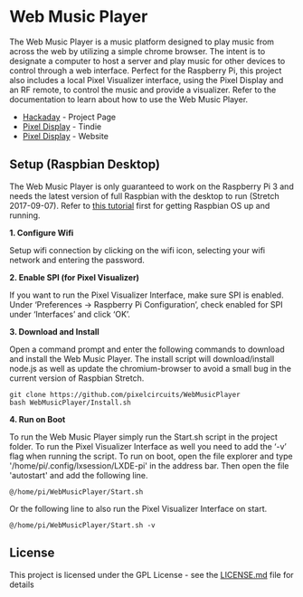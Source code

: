 # Web Music Player
The Web Music Player is a music platform designed to play music from across the web by utilizing a simple chrome browser. The intent is to designate a computer to host a server and play music for other devices to control through a web interface. Perfect for the Raspberry Pi, this project also includes a local Pixel Visualizer interface, using the Pixel Display and an RF remote, to control the music and provide a visualizer. Refer to the documentation to learn about how to use the Web Music Player.

* [Hackaday](https://hackaday.io/project/28448-web-music-player) - Project Page
* [Pixel Display](https://www.tindie.com/products/11311/) - Tindie
* [Pixel Display](http://www.pixelcircuits.com/) - Website

## Setup (Raspbian Desktop)
The Web Music Player is only guaranteed to work on the Raspberry Pi 3 and needs the latest version of full Raspbian with the desktop to run (Stretch 2017-09-07). Refer to [this tutorial](https://www.raspberrypi.org/documentation/installation/installing-images/README.md) first for getting Raspbian OS up and running.

**1. Configure Wifi**

Setup wifi connection by clicking on the wifi icon, selecting your wifi network and entering the password.

**2. Enable SPI (for Pixel Visualizer)**

If you want to run the Pixel Visualizer Interface, make sure SPI is enabled. Under ‘Preferences -> Raspberry Pi Configuration’, check enabled for SPI under ‘Interfaces’ and click ‘OK’.

**3. Download and Install**

Open a command prompt and enter the following commands to download and install the Web Music Player. The install script will download/install node.js as well as update the chromium-browser to avoid a small bug in the current version of Raspbian Stretch.
```
git clone https://github.com/pixelcircuits/WebMusicPlayer 
bash WebMusicPlayer/Install.sh
```

**4. Run on Boot**

To run the Web Music Player simply run the Start.sh script in the project folder. To run the Pixel Visualizer Interface as well you need to add the ‘-v’ flag when running the script. To run on boot, open the file explorer and type '/home/pi/.config/lxsession/LXDE-pi' in the address bar. Then open the file 'autostart' and add the following line.
```
@/home/pi/WebMusicPlayer/Start.sh
```
Or the following line to also run the Pixel Visualizer Interface on start. 
```
@/home/pi/WebMusicPlayer/Start.sh -v
```

## License

This project is licensed under the GPL License - see the [LICENSE.md](LICENSE.md) file for details
